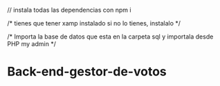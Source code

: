 // instala todas las dependencias con npm i 

/* tienes que tener xamp instalado si no lo tienes, instalalo */

/* Importa la base de datos   que esta en la carpeta sql y importala desde PHP my admin */
# Back-end-gestor-de-votos
